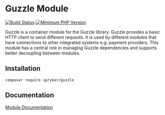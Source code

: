 # Guzzle Module
[![Build Status](https://travis-ci.org/spryker/guzzle.svg)](https://travis-ci.org/spryker/guzzle)
[![Minimum PHP Version](https://img.shields.io/badge/php-%3E%3D%207.3-8892BF.svg)](https://php.net/)

Guzzle is a container module for the Guzzle library. Guzzle provides a basic HTTP client to send different requests. It is used by different modules that have connections to other integrated systems e.g. payment providers. This module has a central role in managing Guzzle dependencies and supports better decoupling between modules.

## Installation

```
composer require spryker/guzzle
```

## Documentation

[Module Documentation](https://academy.spryker.com/developing_with_spryker/module_guide/modules.html)
